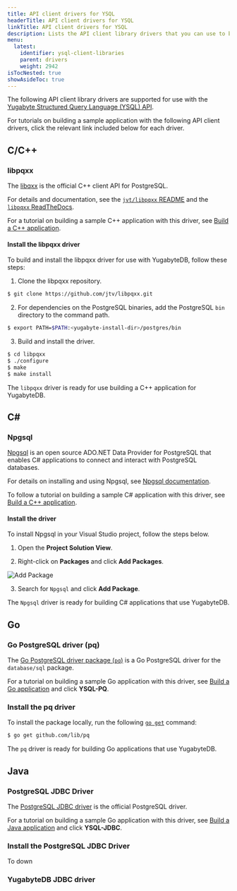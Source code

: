 ```yaml
---
title: API client drivers for YSQL
headerTitle: API client drivers for YSQL
linkTitle: API client drivers for YSQL
description: Lists the API client library drivers that you can use to build and access YSQL applications. 
menu:
  latest:
    identifier: ysql-client-libraries
    parent: drivers
    weight: 2942
isTocNested: true
showAsideToc: true
---
```


The following API client library drivers are supported for use with the [Yugabyte Structured Query Language (YSQL) API](../../../api/ysql/).

For tutorials on building a sample application with the following API client drivers, click the relevant link included below for each driver.

## C/C++

### libpqxx

The [libqxx](http://pqxx.org/development/libpqxx/) is the official C++ client API for PostgreSQL.

For details and documentation, see the [`jvt/libpqxx` README](https://github.com/jtv/libpqxx#readme) and the [`libpqxx` ReadTheDocs](https://libpqxx.readthedocs.io/en/latest/).

For a tutorial on building a sample C++ application with this driver, see [Build a C++ application](../../quick-start/build-apps/cpp/ysql/).

#### Install the libpqxx driver

To build and install the libpqxx driver for use with YugabyteDB, follow these steps:

1. Clone the libpqxx repository.

```sh
$ git clone https://github.com/jtv/libpqxx.git
```

2. For dependencies on the PostgreSQL binaries, add the PostgreSQL `bin` directory to the command path.

```sh
$ export PATH=$PATH:<yugabyte-install-dir>/postgres/bin
```

3. Build and install the driver.

```sh
$ cd libpqxx
$ ./configure
$ make
$ make install
```

The `libpqxx` driver is ready for use building a C++ application for YugabyteDB.

## C\#

### Npgsql

[Npgsql](https://www.npgsql.org/) is an open source ADO.NET Data Provider for PostgreSQL that enables C# applications to connect and interact with PostgreSQL databases.

For details on installing and using Npgsql, see [Npgsql documentation](https://www.npgsql.org/doc/).

To follow a tutorial on building a sample C# application with this driver, see [Build a C++ application](../../quick-start/build-apps/csharp/ysql/).

#### Install the driver

To install Npgsql in your Visual Studio project, follow the steps below.

1. Open the **Project Solution View**.

2. Right-click on **Packages** and click **Add Packages**.

![Add Package](/images/develop/client-drivers/csharp/visual-studio-add-package.png)

3. Search for `Npgsql` and click **Add Package**.

The `Npgsql` driver is ready for building C# applications that use YugabyteDB.

## Go

### Go PostgreSQL driver (pq)

The [Go PostgreSQL driver package (`pq`)](https://pkg.go.dev/github.com/lib/pq?tab=doc) is a Go PostgreSQL driver for the `database/sql` package.

For a tutorial on building a sample Go application with this driver, see [Build a Go application](../../quick-start/build-apps/go/ysql/) and click **YSQL-PQ**.

### Install the pq driver

To install the package locally, run the following [`go get`](https://golang.org/cmd/go/#hdr-Add_dependencies_to_current_module_and_install_them) command:

```sh
$ go get github.com/lib/pq
```

The `pq` driver is ready for building Go applications that use YugabyteDB.

## Java

### PostgreSQL JDBC Driver

The [PostgreSQL JDBC driver](https://jdbc.postgresql.org/) is the official PostgreSQL driver.

For a tutorial on building a sample Go application with this driver, see [Build a Java application](../../quick-start/build-apps/java/ysql/) and click **YSQL-JDBC**.

### Install the PostgreSQL JDBC Driver

To down



### YugabyteDB JDBC driver



